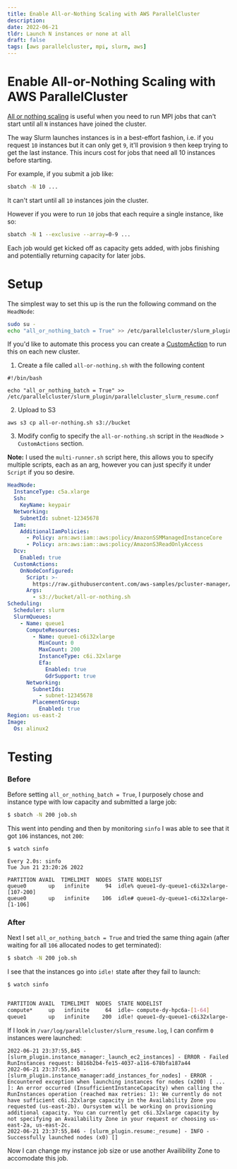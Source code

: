 ```yaml
---
title: Enable All-or-Nothing Scaling with AWS ParallelCluster
description:
date: 2022-06-21
tldr: Launch N instances or none at all
draft: false
tags: [aws parallelcluster, mpi, slurm, aws]
---
```


# Enable All-or-Nothing Scaling with AWS ParallelCluster

[All or nothing scaling](https://github.com/aws/aws-parallelcluster/wiki/Configuring-all_or_nothing_batch-launches) is useful when you need to run MPI jobs that can't start until all `N` instances have joined the cluster.

The way Slurm launches instances is in a best-effort fashion, i.e. if you request `10` instances but it can only get `9`, it'll provision `9` then keep trying to get the last instance. This incurs cost for jobs that need all 10 instances before starting.

For example, if you submit a job like:

```bash
sbatch -N 10 ...
```

It can't start until all `10` instances join the cluster. 

However if you were to run `10` jobs that each require a single instance, like so:

```bash
sbatch -N 1 --exclusive --array=0-9 ...
```

Each job would get kicked off as capacity gets added, with jobs finishing and potentially returning capacity for later jobs.

# Setup

The simplest way to set this up is the run the following command on the `HeadNode`:

```bash
sudo su -
echo "all_or_nothing_batch = True" >> /etc/parallelcluster/slurm_plugin/parallelcluster_slurm_resume.conf
```

If you'd like to automate this process you can create a [CustomAction](https://docs.aws.amazon.com/parallelcluster/latest/ug/custom-bootstrap-actions-v3.html) to run this on each new cluster.

1. Create a file called `all-or-nothing.sh` with the following content

```
#!/bin/bash

echo "all_or_nothing_batch = True" >> /etc/parallelcluster/slurm_plugin/parallelcluster_slurm_resume.conf
```

2. Upload to S3

```
aws s3 cp all-or-nothing.sh s3://bucket
```

3. Modify config to specify the `all-or-nothing.sh` script in the `HeadNode` > `CustomActions` section. 

**Note:** I used the `multi-runner.sh` script here, this allows you to specify multiple scripts, each as an arg, however you can just specify it under `Script` if you so desire.

```yaml
HeadNode:
  InstanceType: c5a.xlarge
  Ssh:
    KeyName: keypair
  Networking:
    SubnetId: subnet-12345678
  Iam:
    AdditionalIamPolicies:
      - Policy: arn:aws:iam::aws:policy/AmazonSSMManagedInstanceCore
      - Policy: arn:aws:iam::aws:policy/AmazonS3ReadOnlyAccess
  Dcv:
    Enabled: true
  CustomActions:
    OnNodeConfigured:
      Script: >-
        https://raw.githubusercontent.com/aws-samples/pcluster-manager/main/resources/scripts/multi-runner.py
      Args:
        - s3://bucket/all-or-nothing.sh
Scheduling:
  Scheduler: slurm
  SlurmQueues:
    - Name: queue1
      ComputeResources:
        - Name: queue1-c6i32xlarge
          MinCount: 0
          MaxCount: 200
          InstanceType: c6i.32xlarge
          Efa:
            Enabled: true
            GdrSupport: true
      Networking:
        SubnetIds:
          - subnet-12345678
        PlacementGroup:
          Enabled: true
Region: us-east-2
Image:
  Os: alinux2
```

# Testing

### Before

Before setting `all_or_nothing_batch = True`, I purposely chose and instance type with low capacity and submitted a large job:

```bash
$ sbatch -N 200 job.sh
```

This went into pending and then by monitoring `sinfo` I was able to see that it got `106` instances, not `200`:

```
$ watch sinfo

Every 2.0s: sinfo                                                                                                                                                  Tue Jun 21 23:20:26 2022

PARTITION AVAIL  TIMELIMIT  NODES  STATE NODELIST
queue0       up   infinite     94  idle% queue1-dy-queue1-c6i32xlarge-[107-200]
queue0       up   infinite    106  idle# queue1-dy-queue1-c6i32xlarge-[1-106]
```

### After

Next I set `all_or_nothing_batch = True` and tried the same thing again (after waiting for all `106` allocated nodes to get terminated):

```bash
$ sbatch -N 200 job.sh
```

I see that the instances go into `idle!` state after they fail to launch:

```bash
$ watch sinfo


PARTITION AVAIL  TIMELIMIT  NODES  STATE NODELIST
compute*     up   infinite     64  idle~ compute-dy-hpc6a-[1-64]
queue1       up   infinite    200  idle! queue1-dy-queue1-c6i32xlarge-[1-200]
```

If I look in `/var/log/parallelcluster/slurm_resume.log`, I can confirm `0` instances were launched:

```
2022-06-21 23:37:55,845 - [slurm_plugin.instance_manager:_launch_ec2_instances] - ERROR - Failed RunInstances request: b816b2b4-fe15-4037-a116-678bfa187a44
2022-06-21 23:37:55,845 - [slurm_plugin.instance_manager:add_instances_for_nodes] - ERROR - Encountered exception when launching instances for nodes (x200) [ ... ]: An error occurred (InsufficientInstanceCapacity) when calling the RunInstances operation (reached max retries: 1): We currently do not have sufficient c6i.32xlarge capacity in the Availability Zone you requested (us-east-2b). Oursystem will be working on provisioning additional capacity. You can currently get c6i.32xlarge capacity by not specifying an Availability Zone in your request or choosing us-east-2a, us-east-2c.
2022-06-21 23:37:55,846 - [slurm_plugin.resume:_resume] - INFO - Successfully launched nodes (x0) []
```

Now I can change my instance job size or use another Availibility Zone to accomodate this job. 
